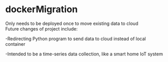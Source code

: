 # dockerMigration

Only needs to be deployed once to move existing data to cloud <br>
Future changes of project include: <br>
<p>    -Redirecting Python program to send data to cloud instead of local container </p>
</p>        -Intended to be a time-series data collection, like a smart home IoT system </p>
